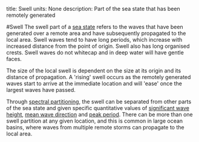 title: Swell
units: None
description: Part of the sea state that has been remotely generated

#Swell
The swell part of a [sea state](?sea-state) refers to the waves that have been generated over a remote area and have subsequently propagated to the local area. Swell waves tend to have long periods, which increase with increased distance from the point of origin. Swell also has long organised crests. Swell waves do not whitecap and in deep water will have gentle faces.

The size of the local swell is dependent on the size at its origin and its distance of propagation.  A 'rising' swell occurs as the remotely generated waves start to arrive at the immediate location and will 'ease' once the largest waves have passed.

Through [spectral partitioning](?spectral-partitioning), the swell can be separated from other parts of the sea state and given specific quantitative values of [significant wave height](?significant-wave-height), [mean wave direction](?mean-wave-direction) and [peak period](?peak-period). There can be more than one swell partition at any given location, and this is common in large ocean basins, where waves from multiple remote storms can propagate to the local area.
